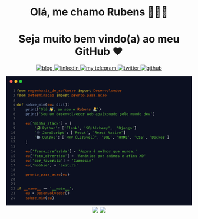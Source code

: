 <h1 align="center">Olá, me chamo Rubens 👨🏿‍💻 </h1>
<h1 align="center">Seja muito bem vindo(a) ao meu GitHub ♥️ </h1>
 
<p align="center">
  <a href="https://dev.to/kaetaen">
    <img alt="blog" src="https://img.shields.io/static/v1?label=Blog&message=dev.to/kaetaen&color=red&logo=dev.to&style=flat-square" />
  </a>
  <a href="https://www.linkedin.com/in/kaetaen">
    <img alt="linkedln" src="https://img.shields.io/static/v1?label=LinkedIn&message=linkedin.com/in/kaetaen&logo=linkedin&color=blue&style=flat-square"/>
  </a>
  <a href="https://t.me/kaetaen">
     <img alt="my telegram" src="https://img.shields.io/static/v1?color=26A5E4&label=Telegram&message=@kaetaen&logo=telegram&style=flat-square" />
  </a>
  <a href="https://twitter.com/kaetaen">
    <img alt="twitter" src="https://img.shields.io/static/v1?color=1DA1F2&logo=twitter&label=Twitter&message=@kaetaen&style=flat-square" />
  </a>
  <a href="https://github.com/kaetaen">
    <img alt="github" src="https://img.shields.io/static/v1?color=181717&label=GitHub&message=kaetaen&logo=github&style=flat-square" />
  </a>
</p>
 
<p align="center" style="margin: 0; padding:0">
  <img width="800px" style="margin: 0; padding:0" src="main.png" border="0">
</p>

<p align="center" style="margin: 0; padding:0">
  <img width="400px" src="https://github-readme-stats.vercel.app/api/top-langs/?username=kaetaen&hide=html&layout=compact&theme=github_dark" />
  <img width="400px" src="https://github-readme-stats.vercel.app/api?username=kaetaen&theme=github_dark&show_icons=true" />
</p>

<!--
https://carbon.now.sh/?bg=rgba%28248%2C231%2C28%2C1%29&t=blackboard&wt=sharp&l=auto&ds=false&dsyoff=20px&dsblur=68px&wc=true&wa=true&pv=0px&ph=0px&ln=true&fl=1&fm=Fira+Code&fs=15px&lh=131%25&si=false&es=4x&wm=false&code=from%2520engenharia_de_software%2520import%2520Desenvolvedor%250Afrom%2520determinacao%2520import%2520pronto_para_acao%250A%250Adef%2520sobre_mim%28eu%253A%2520dict%29%253A%250A%2509print%28%27Ol%25C3%25A1%2520%25F0%259F%2591%258B%252C%2520eu%2520sou%2520o%2520Rubens%2520%25F0%259F%2591%25A8%25E2%2580%258D%25F0%259F%2592%25BB%27%29%250A%2520%2520%2520%2520print%28%27Sou%2520um%2520desenvolvedor%2520web%2520apaixonado%2520pelo%2520mundo%2520dev%27%29%250A%2520%2520%2520%2520%250A%2520%2520%2509eu%255B%27minha_stack%27%255D%2520%253D%2520%257B%250A%2520%2520%2520%2520%2509%27%25F0%259F%2590%258D%2520Python%27%253A%2520%255B%27Flask%27%252C%2520%27SQLAlchemy%27%252C%2520%2520%27Django%27%255D%250A%2520%2520%2520%2520%2520%2520%2509%27%25F0%259F%2595%25B8%25EF%25B8%258F%2520JavaScript%27%253A%2520%255B%27React%27%252C%2520%27React%2520Native%27%255D%250A%2520%2520%2520%2520%2520%2520%2509%27%25F0%259F%2590%2598%2520Outros%27%253A%2520%255B%27PHP%2520%28Laravel%29%27%252C%2520%27SQL%27%252C%2520%27HTML%27%252C%2520%27CSS%27%252C%2520%27Docker%27%255D%2520%2520%2520%2520%2520%2520%2520%2520%250A%2520%2520%2520%2520%257D%250A%2520%2520%2520%2520%250A%2520%2520%2520%2520eu%255B%27frase_preferida%27%255D%2520%253D%2520%27Agora%2520%25C3%25A9%2520melhor%2520que%2520nunca.%27%250A%2520%2520%2520%2520eu%255B%27fato_divertido%27%255D%2520%253D%2520%27Fan%25C3%25A1tico%2520por%2520animes%2520e%2520afins%2520XD%27%250A%2520%2520%2520%2520eu%255B%27cor_favorita%27%255D%2520%253D%2520%27Carmesin%27%250A%2520%2520%2520%2520eu%255B%27hobbie%27%255D%2520%253D%2520%27Leitura%27%250A%2520%2520%2520%2520%250A%2520%2520%2520%2520pronto_para_acao%28eu%29%250A%2520%2520%2520%2520%250A%2520%2520%2520%2520%250Aif%2520__name__%2520%253D%253D%2520%27__main__%27%253A%250A%2509eu%2520%253D%2520Desenvolvedor%28%29%250A%2520%2520%2520%2520sobre_mim%28eu%29
-->

